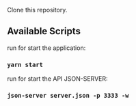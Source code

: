 
Clone this repository.

## Available Scripts

run for start the application:
### `yarn start`

run for start the API JSON-SERVER:
### `json-server server.json -p 3333 -w`
